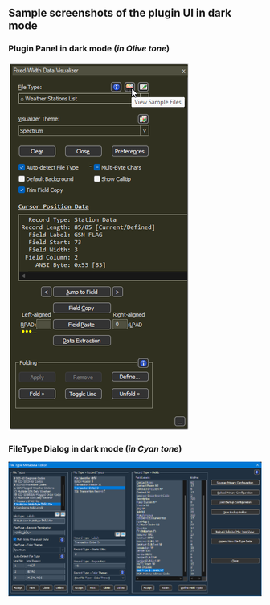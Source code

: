 ## Sample screenshots of the plugin UI in dark mode

### Plugin Panel in dark mode (_in Olive tone_)
![Plugin_Panel](https://raw.githubusercontent.com/shriprem/FWDataViz/master/images/plugin_panel_dm.png)

### FileType Dialog in dark mode (_in Cyan tone_)
![FileType_Config](https://raw.githubusercontent.com/shriprem/FWDataViz/master/images/file_type_editor_dm.png)
